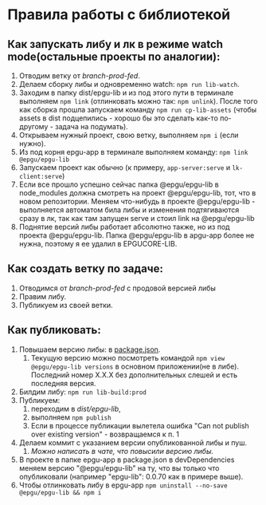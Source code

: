 # Правила работы с библиотекой

## Как запускать либу и лк в режиме watch mode(остальные проекты по аналогии):

1. Отводим ветку от _branch-prod-fed_.
2. Делаем сборку либы и одновременно watch: `npm run lib-watch`.
3. Заходим в папку dist/epgu-lib и из под этого пути в терминале выполняем `npm link` (отлинковать можно так: `npm unlink`).
   После того как сборка прошла запускаем команду `npm run cp-lib-assets`
   (чтобы assets в dist подцепились - хорошо бы это сделать как-то по-другому - задача на подумать).
4. Открываем нужный проект, свою ветку, выполняем `npm i` (если нужно).
5. Из под корня epgu-app в терминале выполняем команду: `npm link @epgu/epgu-lib`
6. Запускаем проект как обычно (к примеру, `app-server:serve` и `lk-client:serve`)
7. Если все прошло успешно сейчас папка @epgu/epgu-lib в node_modules должна смотреть на проект @epgu/epgu-lib, тот, что в новом репозитории.
   Меняем что-нибудь в проекте @epgu/epgu-lib - выполняется автоматом била либы и изменения подтягиваются сразу в лк, так как там запущен serve и стоил link на @epgu/epgu-lib
8. Поднятие версий либы работает абсолютно также, но из под проекта @epgu/epgu-lib.
   Папка @epgu/epgu-lib в apgu-app более не нужна, поэтому я ее удалил в EPGUCORE-LIB.

## Как создать ветку по задаче:

1. Отводимся от _branch-prod-fed_ с продовой версией либы
2. Правим либу.
3. Публикуем из своей ветки.

## Как публиковать:

1.  Повышаем версию либы: в [package.json](package.json).
    1. Текущую версию можно посмотреть командой `npm view @epgu/epgu-lib versions` в основном приложении(не в либе). Последний номер X.X.X без дополнительных слешей и есть последняя версия.
1.  Билдим либу: `npm run lib-build:prod`
1.  Публикуем:
    1. переходим в _dist/epgu-lib_,
    2. выполняем `npm publish`
    3. Если в процессе публикации вылетела ошибка "Can not publish over existing version" - возвращаемся к п. 1
1.  Делаем коммит с указанием версии опубликованной либы и пуш.
    1. _Можно написать в чате, что повысили версию либы._
1.  В проекте в папке epgu-app в package.json в devDependencies меняем версию "@epgu/epgu-lib" на ту, что вы только что опубликовали (например "epgu-lib": 0.0.70 как в примере выше).
1.  Чтобы отлинковать либу в epgu-app `npm uninstall --no-save @epgu/epgu-lib && npm i`
